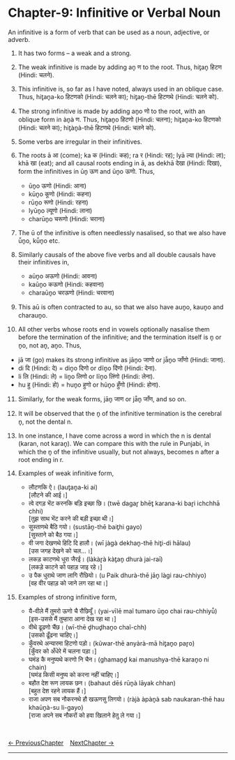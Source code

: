 # Chapter-9: Infinitive or Verbal Noun

An infinitive is a form of verb that can be used as a noun, adjective, or adverb.

1. It has two forms – a weak and a strong. 

2. The weak infinitive is made by adding an̥ ण to the root. Thus, hit̥an̥ हिटण (Hindi: चलने). 
3. This infinitive is, so far as I have noted, always used in an oblique case. Thus, hit̥an̥a-ko हिटणको (Hindi: चलने का); hit̥an̥-thē हिटणथे (Hindi: चलने को).

4. The strong infinitive is made by adding an̥o णो to the root, with an oblique form in àn̥à ण. Thus, hit̥an̥o हिटणो (Hindi: चलना); hit̥an̥a-ko हिटणको (Hindi: चलने का); hit̥àn̥à-thē हिटणथे (Hindi: चलने को).

5. Some verbs are irregular in their infinitives.
6. The roots ā आ (come); ka क (Hindi: कह); ra र (Hindi: रह); lyā ल्या (Hindi: ला); khā खा (eat); and all causal roots ending in ā, as dekhā देखा (Hindi: दिखा), form the infinitives in ūn̥ ऊण and ūn̥o ऊणो. Thus,
   - ūn̥o ऊणो (Hindi: आना)
   - kūn̥o कूणो (Hindi: कहना)
   - rūn̥o रूणो (Hindi: रहना)
   - lyūn̥o ल्यूणो (Hindi: लाना)
   - charūn̥o चरूणो (Hindi: चराना)
7. The ū of the infinitive is often needlessly nasalised, so that we also have ū̃n̥o, kū̃n̥o etc. 

8. Similarly causals of the above five verbs and all double causals have their infinitives in,
   - aūn̥o अऊणो (Hindi: आवना)
   - kaūn̥o कऊणो (Hindi: कहवाना)
   - charaūn̥o चरऊणो (Hindi: चरवाना)
9. This aū is often contracted to au, so that we also have aun̥o, kaun̥o and charaun̥o.

10. All other verbs whose roots end in vowels optionally nasalise them before the termination of the infinitive; and the termination itself is n̥ or n̥o, not an̥, an̥o. Thus,
   - jā जा (go) makes its strong infinitive as jān̥o जाणो or jā̃n̥o जाँणो (Hindi: जाना).
   - di दि (Hindi: दे) = din̥o दिणो or dĩn̥o दिंणो (Hindi: देना).
   - li लि (Hindi: ले) = lin̥o लिणो or lĩn̥o लिंणो (Hindi: लेना).
   - hu हु (Hindi: हो) = hun̥o हुणो or hũn̥o हुँणो (Hindi: होना).
11. Similarly, for the weak forms, jān̥ जाण or jā̃n̥ जाँण, and so on.

12. It will be observed that the n̥ of the infinitive termination is the cerebral n̥, not the dental n.
13. In one instance, I have come across a word in which the n is dental (karan, not karan̥). We can compare this with the rule in Punjabi, in which the n̥ of the infinitive usually, but not always, becomes n after a root ending in r.

14. Examples of weak infinitive form,
    - लौटणकि ऐ। (laut̥an̥a-ki ai)<br>
    [लौटने की आई।]
    - त्वे दगड़ भेंट करनकि बड़ि इच्छा छि। (twē dagar̥ bhēt̥ karana-ki bar̥i ichchhā chhi)<br>
    [तुझ साथ भेंट करने की बड़ी इच्छा थी।]
    - सुस्ताणथे बैठि गयो। (sustān̥-thē bait̥hi gayo)<br>
    [सुस्ताने को बैठ गया।]
    - वी जगा देखणथे हिटि दि हालौ। (wī jàgà dekhan̥-thē hit̥i-di hālau)<br>
    [उस जगह देखने को चल…।]
    - लकड़ काटणथे धुरा जैरई। (làkàr̥à kàt̥an̥ dhurà jai-raī)<br>
    [लकड़े काटने को पहाड़ जाइ रहे।]
    - उ पैक धुराथे जाण लागि रौछियो। (u Paik dhurà-thē jān̥ làgi rau-chhiyo)<br>
    [वह वीर पहाड़ को जाने लग रहा था।]

15. Examples of strong infinitive form,
    - यै-वीले मैं तुमरो ऊणो चै रौछियूँ। (yai-vīlē maĩ tumaro ūn̥o chai rau-chhiyū̃)<br>
    [इस-उससे मैं तुम्हारा आना देख रहा था।]
    - वीथे ढूढणो चैंछ। (wī-thē d̥hud̥han̥o chaĩ-chh)<br>
    [उसको ढूँढना चाहिए।]
    - कुँवरथे अन्यारमा हिटणो पड़ो। (kũwar-thē anyàrà-mā hit̥an̥o par̥o)<br>
    [कुँवर को अँधेरे में चलना पड़ा।]
    - घमंड कै मनुष्यथे करणो नि चैन। (ghaman̥d̥ kai manushya-thē karan̥o ni chain)<br>
    [घमंड किसी मनुष्य को करना नहीं चाहिए।]
    - बहौत देश रूण लायक छन। (bahaut dēś rūn̥à lāyak chhan)<br>
    [बहुत देश रहने लायक हैं।]
    - राजा अपण सब नौकरनथे हौ खऊणसु लिगयो। (ràjà àpàn̥à sab naukaran-thē hau khaūn̥à-su li-gayo)<br>
    [राजा अपने सब नौकरों को हवा खिलाने हेतु ले गया।]

<br>

[<- PreviousChapter](/major/8_AuxiliaryVerbs.md) &ensp; [NextChapter ->](https://pages.github.com/)

---